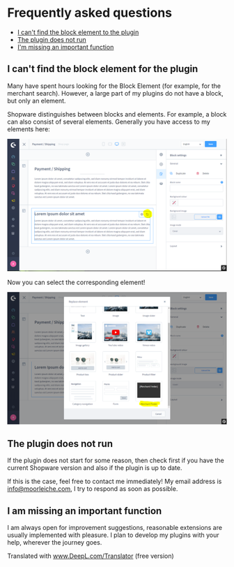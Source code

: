# Frequently asked questions

- [I can't find the block element to the plugin](#I-can't-find-the-block-element-to-the-plugin)
- [The plugin does not run](#the-plugin-does-not-run)
- [I'm missing an important function](#I'm-missing-an-important-function)

## I can't find the block element for the plugin

Many have spent hours looking for the Block Element (for example, for the merchant search). However, a large part of my plugins do not have a block, but only an element.

Shopware distinguishes between blocks and elements. For example, a block can also consist of several elements. Generally you have access to my elements here:

![Enkaufswelten Editor](images/faq-1-1.png)

Now you can select the corresponding element!

![Enkaufswelten Editor](images/faq-1-2.png)

## The plugin does not run

If the plugin does not start for some reason, then check first if you have the current Shopware version and also if the plugin is up to date.

If this is the case, feel free to contact me immediately! My email address is info@moorleiche.com, I try to respond as soon as possible.

## I am missing an important function

I am always open for improvement suggestions, reasonable extensions are usually implemented with pleasure. I plan to develop my plugins with your help, wherever the journey goes.

Translated with www.DeepL.com/Translator (free version)